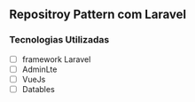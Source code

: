 ## Repositroy Pattern com Laravel
### Tecnologias Utilizadas
 - [ ] framework Laravel
 - [ ] AdminLte
 - [ ] VueJs
 - [ ] Datables
